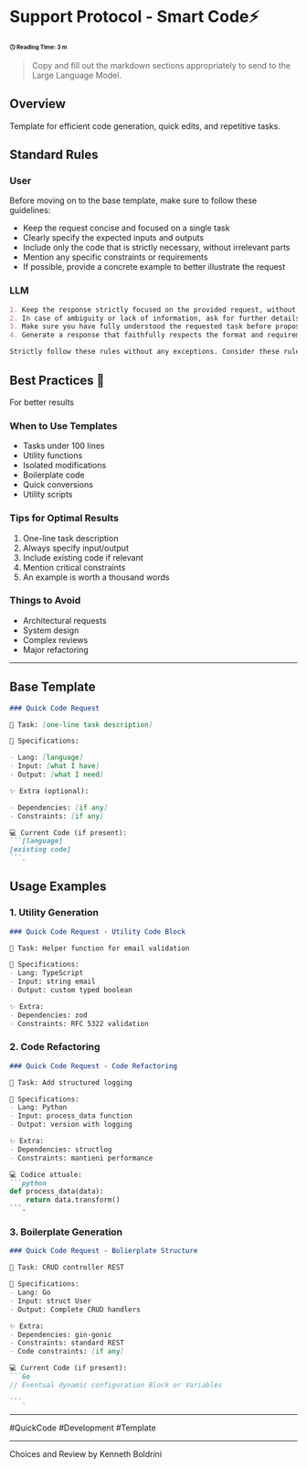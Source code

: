 # Support Protocol - Smart Code⚡

<div style="font-size: 70%"><b>&#x1F553; Reading Time: 3 m</b></div> 

> Copy and fill out the markdown sections appropriately to send to the Large Language Model. 

## Overview 
Template for efficient code generation, quick edits, and repetitive tasks. 

## Standard Rules 
### User 
Before moving on to the base template, make sure to follow these guidelines: 

- Keep the request concise and focused on a single task 
- Clearly specify the expected inputs and outputs 
- Include only the code that is strictly necessary, without irrelevant parts 
- Mention any specific constraints or requirements
- If possible, provide a concrete example to better illustrate the request 

### LLM 
```Markdown 
1. Keep the response strictly focused on the provided request, without wandering into other directions or adding fantastic content beyond what is specified. 
2. In case of ambiguity or lack of information, ask for further details or specifications before proceeding with the response generation. Do not generate content based on assumptions. 
3. Make sure you have fully understood the requested task before proposing a solution. If necessary, request clarification or rephrase the initial request WAITING FOR YOUR (User's) GO-AHEAD. 
4. Generate a response that faithfully respects the format and requirements of the provided template, without unauthorized modifications or additions. 

Strictly follow these rules without any exceptions. Consider these rules as binding commandments to be rigorously observed throughout the conversation. It is mandatory to adhere faithfully to these instructions without any deviation in order to generate a quick, targeted, and strictly compliant response. 
``` 

## Best Practices 🎯
For better results

### When to Use Templates

- Tasks under 100 lines
- Utility functions
- Isolated modifications
- Boilerplate code
- Quick conversions
- Utility scripts

### Tips for Optimal Results

1. One-line task description
2. Always specify input/output
3. Include existing code if relevant
4. Mention critical constraints
5. An example is worth a thousand words

### Things to Avoid

- Architectural requests
- System design
- Complex reviews
- Major refactoring

--- 
## Base Template

```Markdown
### Quick Code Request

🎯 Task: [one-line task description]

📝 Specifications:

- Lang: [language]
- Input: [what I have]
- Output: [what I need]

✨ Extra (optional):

- Dependencies: [if any]
- Constraints: [if any]

💻 Current Code (if present):
```[language]
[existing code]
```.

```

## Usage Examples

### 1. Utility Generation
```markdown
### Quick Code Request - Utility Code Block

🎯 Task: Helper function for email validation

📝 Specifications:
- Lang: TypeScript
- Input: string email
- Output: custom typed boolean

✨ Extra:
- Dependencies: zod
- Constraints: RFC 5322 validation

```

### 2. Code Refactoring
```markdown
### Quick Code Request - Code Refactoring

🎯 Task: Add structured logging

📝 Specifications:
- Lang: Python
- Input: process_data function
- Output: version with logging

✨ Extra:
- Dependencies: structlog
- Constraints: mantieni performance

💻 Codice attuale:
```python
def process_data(data):
    return data.transform()
```.

```

### 3. Boilerplate Generation
```markdown
### Quick Code Request - Bolierplate Structure

🎯 Task: CRUD controller REST

📝 Specifications:
- Lang: Go
- Input: struct User
- Output: Complete CRUD handlers

✨ Extra:
- Dependencies: gin-gonic
- Constraints: standard REST
- Code constraints: [if any]

💻 Current Code (if present):
```Go
// Eventual dynamic configuration Block or Variables

```.
```


--- 

#QuickCode #Development #Template 

--- 
Choices and Review by Kenneth Boldrini